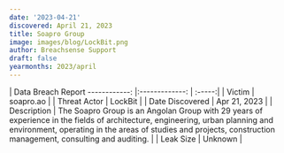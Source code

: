 ```yaml
---
date: '2023-04-21'
discovered: April 21, 2023
title: Soapro Group
image: images/blog/LockBit.png
author: Breachsense Support
draft: false
yearmonths: 2023/april
---
```



| Data Breach Report
------------:     |:-------------:    | :-----:|
| Victim      | soapro.ao      | 
| Threat Actor      | LockBit      | 
| Date Discovered      | Apr 21, 2023      | 
| Description      | The Soapro Group is an Angolan Group with 29 years of experience in the fields of architecture, engineering, urban planning and environment, operating in the areas of studies and projects, construction management, consulting and auditing.      | 
| Leak Size      | Unknown      | 

